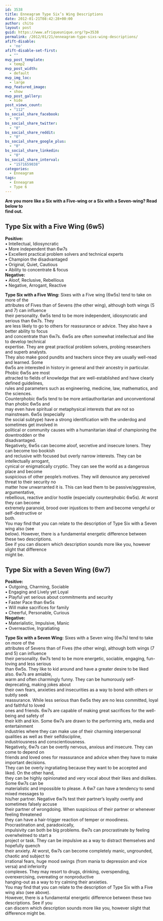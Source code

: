 ```yaml
---
id: 3538
title: Enneagram Type Six’s Wing Descriptions
date: 2012-01-21T08:42:28+00:00
author: chito
layout: post
guid: https://www.afriqueunique.org/?p=3538
permalink: /2012/01/21/enneagram-type-sixs-wing-descriptions/
afift-disable:
  - 'no'
afift-disable-set-first:
  - ""
mvp_post_template:
  - temp2
mvp_post_width:
  - default
mvp_img_loc:
  - large
mvp_featured_image:
  - show
mvp_post_gallery:
  - hide
post_views_count:
  - "112"
bs_social_share_facebook:
  - "0"
bs_social_share_twitter:
  - "0"
bs_social_share_reddit:
  - "0"
bs_social_share_google_plus:
  - "0"
bs_social_share_linkedin:
  - "0"
bs_social_share_interval:
  - "1571659038"
categories:
  - Enneagram
tags:
  - Enneagram
  - Type 6
---
```

**Are you more like a Six with a Five-wing or a Six with a Seven-wing? Read below to**  
**find out.**

## Type Six with a Five Wing (6w5)

**Positive:**  
• Intellectual, Idiosyncratic  
• More independent than 6w7s  
• Excellent practical problem solvers and technical experts  
• Champion the disadvantaged  
• Original, Quiet, Cautious  
• Ability to concentrate & focus  
**Negative:**  
• Aloof, Reclusive, Rebellious  
• Negative, Arrogant, Reactive

**Type Six with a Five Wing:** Sixes with a Five wing (6w5s) tend to take on more of the  
attributes of Fives than of Sevens (the other wing), although both wings (5 and 7) can influence  
their personality. 6w5s tend to be more independent, idiosyncratic and serious than 6w7s. They  
are less likely to go to others for reassurance or advice. They also have a better ability to focus  
and concentrate than 6w7s. 6w5s are often somewhat intellectual and like to develop technical  
expertise. They are great practical problem solvers, probing researchers and superb analysts.  
They also make good pundits and teachers since they are usually well-read and learned. Some  
6w5s are interested in history in general and their ancestry in particular. Phobic 6w5s are most  
attracted to fields of knowledge that are well-established and have clearly defined guidelines,  
rules and parameters such as engineering, medicine, law, mathematics, and the sciences.  
Counterphobic 6w5s tend to be more antiauthoritarian and unconventional than phobic 6w5s and  
may even have spiritual or metaphysical interests that are not so mainstream. 6w5s (especially  
the social subtype) have a strong identification with the underdog and sometimes get involved in  
political or community causes with a humanitarian ideal of championing the downtrodden or the  
disadvantaged.  
Negatively, 6w5s can become aloof, secretive and insecure loners. They can become too bookish  
and reclusive with focused but overly narrow interests. They can be intellectually arrogant,  
cynical or enigmatically cryptic. They can see the world as a dangerous place and become  
suspicious of other people’s motives. They will denounce any perceived threat to their security no  
matter how unwarranted it is. This can lead them to be passive/aggressive, argumentative,  
rebellious, reactive and/or hostile (especially counterphobic 6w5s). At worst they can become  
extremely paranoid, brood over injustices to them and become vengeful or self-destructive or  
both.  
You may find that you can relate to the description of Type Six with a Seven wing also (see  
below). However, there is a fundamental energetic difference between these two descriptions.  
See if you can discern which description sounds more like you, however slight that difference  
might be.

## Type Six with a Seven Wing (6w7)

**Positive:**  
• Outgoing, Charming, Sociable  
• Engaging and Lively yet Loyal  
• Playful yet serious about commitments and security  
• Faster Pace than 6w5s  
• Will make sacrifices for family  
• Cheerful, Personable, Curious  
**Negative:**  
• Materialistic, Impulsive, Manic  
• Overreactive, Ingratiating

**Type Six with a Seven Wing:** Sixes with a Seven wing (6w7s) tend to take on more of the  
attributes of Sevens than of Fives (the other wing), although both wings (7 and 5) can influence  
their personality. 6w7s tend to be more energetic, sociable, engaging, fun-loving and less serious  
than 6w5s. They like to kid around and have a greater desire to be liked also. 6w7s are amiable,  
warm and often charmingly funny. They can be humorously self-deprecating, making jokes about  
their own fears, anxieties and insecurities as a way to bond with others or subtly seek  
reassurance. While less serious than 6w5s they are no less committed, loyal and faithful to loved  
ones and friends. 6w7s are capable of making great sacrifices for the well-being and safety of  
their kith and kin. Some 6w7s are drawn to the performing arts, media and entertainment  
industries where they can make use of their charming interpersonal qualities as well as their selfdiscipline,  
industriousness and conscientiousness.  
Negatively, 6w7s can be overtly nervous, anxious and insecure. They can come to depend on  
friends and loved ones for reassurance and advice when they have to make important decisions.  
They can be overly ingratiating because they want to be accepted and liked. On the other hand,  
they can be highly opinionated and very vocal about their likes and dislikes. Some 6w7s can be  
materialistic and impossible to please. A 6w7 can have a tendency to send mixed messages to  
his/her partner. Negative 6w7s test their partner’s loyalty overtly and sometimes falsely accuse  
their partner of wrongdoing. When suspicious of their partner or whenever feeling threatened  
they can have a hair-trigger reaction of temper or moodiness. Procrastination and, paradoxically,  
impulsivity can both be big problems. 6w7s can procrastinate by feeling overwhelmed to start a  
project or task. They can be impulsive as a way to distract themselves and hopefully quench  
their anxiety. At worst, 6w7s can become completely manic, ungrounded, chaotic and subject to  
irrational fears, huge mood swings (from mania to depression and vice versa) and inferiority  
complexes. They may resort to drugs, drinking, overspending, overexercising, overeating or nonproductive  
hanging-out as a way to try calming their anxieties.  
You may find that you can relate to the description of Type Six with a Five wing also (see above).  
However, there is a fundamental energetic difference between these two descriptions. See if you  
can discern which description sounds more like you, however slight that difference might be.

&nbsp;